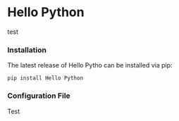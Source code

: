 # Hello Python

test

### Installation
The latest release of Hello Pytho  can be installed via pip:
```
pip install Hello Python
```
### Configuration File
Test



